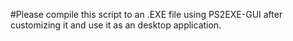 #Please compile this script to an .EXE file using PS2EXE-GUI after customizing it and use it as an desktop application.
